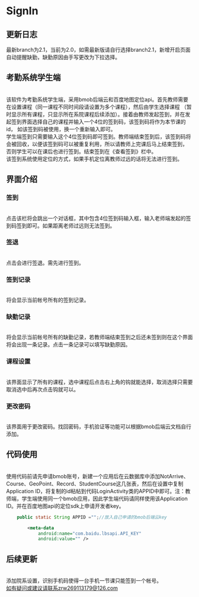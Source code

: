# SignIn
## 更新日志
最新branch为2.1，当前为2.0，如需最新版请自行选择branch2.1，新增开启页面自动提醒缺勤，缺勤原因由手写更改为下拉选择。
## 考勤系统学生端
<br>  该软件为考勤系统学生端，采用bmob后端云和百度地图定位api。首先教师需要在设置课程（同一课程不同时间段请设置为多个课程），然后由学生选择课程
（暂时显示所有课程，只显示所在系院课程后续添加）。接着由教师发起签到，并在发起签到界面选择自己的课程并输入一个4位的签到码，该签到码将作为本节课的id，
如该签到码被使用，换一个重新输入即可。
<br>  学生端签到只需要输入这个4位签到码即可签到。教师端结束签到后，该签到码将会被回收，以便该签到码可以被重复利用，所以请教师上完课后马上结束签到，
否则学生可以在课后也进行签到。结束签到在《查看签到》栏中。
<br>该签到系统使用定位的方式，如果手机定位离教师过远的话将无法进行签到。
## 界面介绍
### 签到
<br> 点击该栏将会跳出一个对话框，其中包含4位签到码输入框，输入老师端发起的签到码签到即可。如果距离老师过远则无法签到。
### 签退
<br>点击会进行签退。需先进行签到。
### 签到记录
<br>将会显示当前帐号所有的签到记录。
### 缺勤记录
<br>将会显示当前帐号所有的缺勤记录，若教师端结束签到之后还未签到则在这个界面将会出现一条记录。点击一条记录可以填写缺勤原因。
### 课程设置
<br>该界面显示了所有的课程，选中课程后点击右上角的钩就能选择，取消选择只需要取消选中后再次点击钩就可以。
### 更改密码
<br>该界面用于更改密码。找回密码，手机验证等功能可以根据bmob后端云文档自行添加。
## 代码使用
<br>使用代码前请先申请bmob账号，新建一个应用后在云数据库中添加NotArrive、Course、GeoPoint、Record、StudentCourse这几张表，然后在设置中复制
Application ID，将复制的id粘帖到代码LoginActivity类的APPID中即可。注：教师端，学生端使用同一个bmob应用，因此学生端代码请同样使用该Application ID。并在百度地图api的定位sdk上申请开发者key。
```Java
    public static String APPID ="";//放入自己申请的bmob后端云key
```
```xml
        <meta-data
            android:name="com.baidu.lbsapi.API_KEY"
            android:value="" />
```
## 后续更新
<br>添加院系设置，识别手机码使得一台手机一节课只能签到一个帐号。
<br>如有疑问或建议请联系zrw269113179@126.com
